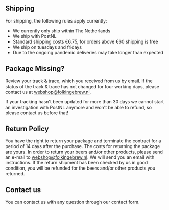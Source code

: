 ## Shipping

For shipping, the following rules apply currently:

- We currently only ship within The Netherlands
- We ship with PostNL
- Standard shipping costs €6,75, for orders above €60 shipping is free
- We ship on tuesdays and fridays
- Due to the ongoing pandemic deliveries may take longer than expected

## Package Missing?

Review your track & trace, which you received from us by email. If the status of the track & trace has not changed for four working days, please contact us at webshop@folkingebrew.nl.

If your tracking hasn't been updated for more than 30 days we cannot start an investigation with PostNL anymore and won't be able to refund, so please contact us before that!

## Return Policy

You have the right to return your package and terminate the contract for a period of 14 days after the purchase. The costs for returning the package are yours. In order to return your beers and/or other products, please send an e-mail to webshop@folkingebrew.nl. We will send you an email with instructions. If the return shipment has been checked by us in good condition, you will be refunded for the beers and/or other products you returned.

## Contact us

You can contact us with any question through our contact form.

